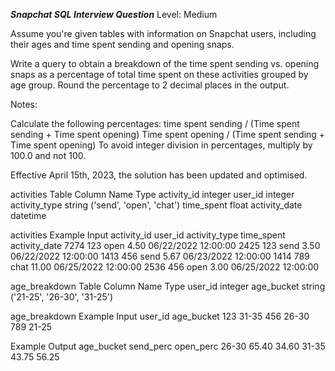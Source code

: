 ***Snapchat SQL Interview Question***
Level: Medium

Assume you're given tables with information on Snapchat users, including their ages and time spent sending and opening snaps.

Write a query to obtain a breakdown of the time spent sending vs. opening snaps as a percentage of total time spent on these activities grouped by age group. 
Round the percentage to 2 decimal places in the output.

Notes:

Calculate the following percentages:
      time spent sending / (Time spent sending + Time spent opening)
      Time spent opening / (Time spent sending + Time spent opening)
To avoid integer division in percentages, multiply by 100.0 and not 100.

Effective April 15th, 2023, the solution has been updated and optimised.

activities Table
Column Name	        Type
activity_id	         integer
user_id	                 integer
activity_type	         string ('send', 'open', 'chat')
time_spent	         float
activity_date	         datetime

activities Example Input
activity_id	    user_id	     activity_type	time_spent	  activity_date
7274	             123	        open	         4.50	      06/22/2022 12:00:00
2425	             123	        send	         3.50	      06/22/2022 12:00:00
1413	             456	        send	         5.67	      06/23/2022 12:00:00
1414	             789	        chat	         11.00	      06/25/2022 12:00:00
2536	             456	        open	         3.00	      06/25/2022 12:00:00


age_breakdown Table
Column Name	     Type
  user_id	       integer
  age_bucket	       string ('21-25', '26-30', '31-25')

age_breakdown Example Input
 user_id	age_bucket
   123	          31-35
   456	          26-30
   789	          21-25

Example Output
age_bucket	send_perc	open_perc
  26-30	         65.40	        34.60
  31-35	         43.75	        56.25
